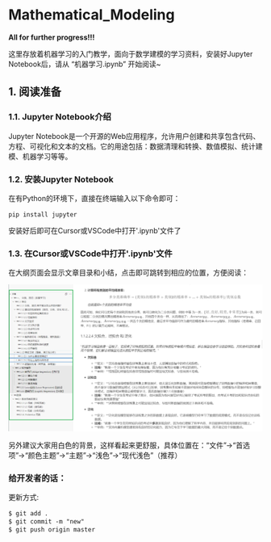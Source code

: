 # Mathematical_Modeling

**All for further progress!!!**

这里存放着机器学习的入门教学，面向于数学建模的学习资料，安装好Jupyter Notebook后，请从 “机器学习.ipynb” 开始阅读~

## 1. 阅读准备

### 1.1. Jupyter Notebook介绍

Jupyter Notebook是一个开源的Web应用程序，允许用户创建和共享包含代码、方程、可视化和文本的文档。它的用途包括：数据清理和转换、数值模拟、统计建模、机器学习等等。

### 1.2. 安装Jupyter Notebook

在有Python的环境下，直接在终端输入以下命令即可：

```shell
pip install jupyter
```
安装好后即可在Cursor或VSCode中打开'.ipynb'文件了

### 1.3. 在Cursor或VSCode中打开'.ipynb'文件

在大纲页面会显示文章目录和小结，点击即可跳转到相应的位置，方便阅读：

![alt text](img\image.png)

另外建议大家用白色的背景，这样看起来更舒服，具体位置在：“文件”→“首选项”→“颜色主题”→“主题”→“浅色”→“现代浅色”（推荐）


### 给开发者的话：

更新方式:

```
$ git add .
$ git commit -m "new"
$ git push origin master
```